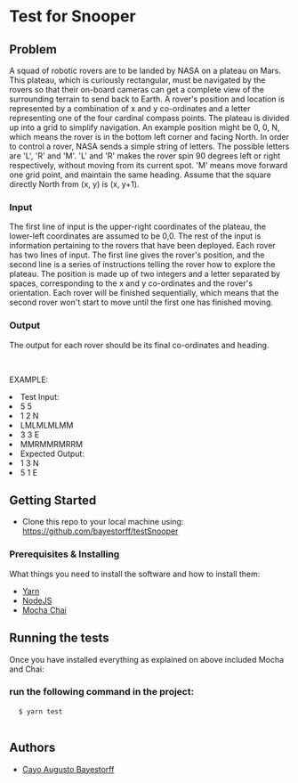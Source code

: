 # Test for Snooper

## Problem
<p>A squad of robotic rovers are to be landed by NASA on a plateau on Mars. This plateau, which is curiously rectangular, must be navigated by the rovers so that their on-board cameras can get a complete view of the surrounding terrain to send back to Earth.
A rover's position and location is represented by a combination of x and y co-ordinates and a letter representing one of the four cardinal compass points. The plateau is divided up into a grid to simplify navigation. An example position might be 0, 0, N, which means the rover is in the bottom left corner and facing North.
In order to control a rover, NASA sends a simple string of letters. The possible letters are 'L', 'R' and 'M'. 'L' and 'R' makes the rover spin 90 degrees left or right respectively, without moving from its current spot. 'M' means move forward one grid point, and maintain the same heading.
Assume that the square directly North from (x, y) is (x, y+1).
  </p>

### Input
<p>The first line of input is the upper-right coordinates of the plateau, the lower-left coordinates are assumed to be 0,0.
The rest of the input is information pertaining to the rovers that have been deployed. Each rover has two lines of input. The first line gives the rover's position, and the second line is a series of instructions telling the rover how to explore the plateau. The position is made up of two integers and a letter separated by spaces, corresponding to the x and y co-ordinates and the rover's orientation.
Each rover will be finished sequentially, which means that the second rover won't start to move until the first one has finished moving. </p>

### Output
<p>The output for each rover should be its final co-ordinates and heading.</p>
 
<p>EXAMPLE:
  <li>Test Input:</li>
<li>5 5</li>
<li>1 2 N</li>
<li>LMLMLMLMM</li>
<li>3 3 E</li>
<li>MMRMMRMRRM</li>
<li>Expected Output:</li>
<li>1 3 N</li>
<li>5 1 E</li>
  </p>


## Getting Started
- Clone this repo to your local machine using: https://github.com/bayestorff/testSnooper

### Prerequisites & Installing
What things you need to install the software and how to install them:
<ul>
  <li>
    <a href="https://yarnpkg.com/en/">
      Yarn
    </a>
  </li>
  <li>
    <a href="https://nodejs.org/en/download/">
      NodeJS
    </a>
  </li>
  <li>
    <a href="https://codeburst.io/javascript-unit-testing-using-mocha-and-chai-1d97d9f18e71">
      Mocha Chai
    </a>  
  </li>
</ul>

## Running the tests
Once you have installed everything as explained on above included Mocha and Chai:
### run the following command in the project:
<pre>
  <code>$ yarn test</code>
 </pre>
 
 
## Authors
<ul>
  <li>
      <a href="https://github.com/bayestorff/">
      Cayo Augusto Bayestorff
    </a>      
  </li>
 </ul>

  
